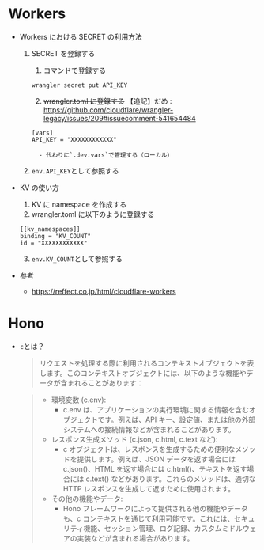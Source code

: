 # Workers

- Workers における SECRET の利用方法

  1.  SECRET を登録する

      1. コマンドで登録する

      ```
      wrangler secret put API_KEY
      ```

      2. ~~wrangler.toml に登録する~~ 【追記】だめ : https://github.com/cloudflare/wrangler-legacy/issues/209#issuecomment-541654484

      ```
      [vars]
      API_KEY = "XXXXXXXXXXXX"
      ```

          	- 代わりに`.dev.vars`で管理する（ローカル）

  2.  `env.API_KEY`として参照する

- KV の使い方

  1.  KV に namespace を作成する
  2.  wrangler.toml に以下のように登録する

  ```
  [[kv_namespaces]]
  binding = "KV_COUNT"
  id = "XXXXXXXXXXXX"
  ```

  3. `env.KV_COUNT`として参照する

- 参考
  - https://reffect.co.jp/html/cloudflare-workers

# Hono

- `c`とは？

  > リクエストを処理する際に利用されるコンテキストオブジェクトを表します。このコンテキストオブジェクトには、以下のような機能やデータが含まれることがあります：

  > - 環境変数 (c.env):
  >   - c.env は、アプリケーションの実行環境に関する情報を含むオブジェクトです。例えば、API キー、設定値、または他の外部システムへの接続情報などが含まれることがあります。
  > - レスポンス生成メソッド (c.json, c.html, c.text など):
  >   - c オブジェクトは、レスポンスを生成するための便利なメソッドを提供します。例えば、JSON データを返す場合には c.json()、HTML を返す場合には c.html()、テキストを返す場合には c.text() などがあります。これらのメソッドは、適切な HTTP レスポンスを生成して返すために使用されます。
  > - その他の機能やデータ:
  >   - Hono フレームワークによって提供される他の機能やデータも、c コンテキストを通じて利用可能です。これには、セキュリティ機能、セッション管理、ログ記録、カスタムミドルウェアの実装などが含まれる場合があります。
